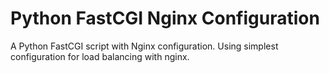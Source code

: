Python FastCGI Nginx Configuration
==================================

A Python FastCGI script with Nginx configuration.
Using simplest configuration for load balancing with nginx.
